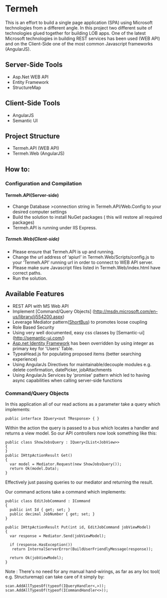 Termeh
======
   This is an effort to build a single page application (SPA) using Microsoft technologies from a different angle. In this project two different suite of technologies glued together for building LOB apps. One of the latest Microsoft technologies in building REST services has been used (WEB API) and on the Client-Side one of the most common Javascript frameworks (AngularJS). 

## Server-Side Tools
  *	Asp.Net WEB API
  *	Entity Framework 
  *	StructureMap

## Client-Side Tools
  *	AngularJS
  *	Semantic UI

## Project Structure
  *	Termeh.API (WEB API)
  *	Termeh.Web (AngularJS)

## How to:
### Configuration and Compilation
#### Termeh.API(Server-side)
  - Change Database >connection string in Termeh.API/Web.Config to your desired computer settings
  - Build the solution to install NuGet packages ( this will restore all required packages)
  - Termeh.API is running under IIS Express.

##### Termeh.Web(Client-side)
  - Please ensure that Termeh.API is up and running.
  - Change the url address of ‘apiurl’ in Termeh.Web/Scripts/config.js to your ‘Termeh.API’ running url in order to connect to WEB API server.
  - Please make sure Javascript files listed in Termeh.Web/index.html have correct paths.
  - Run the solution.

## Available Features
  - REST API with MS Web API 
  - Implement [Command/Query Objects] (http://msdn.microsoft.com/en-us/library/jj554200.aspx) 
  - Leverage Mediator pattern([ShortBus](https://github.com/mhinze/ShortBus)) to promotes loose coupling 
  - Role Based Security
  - Using very well documented, easy css classes by [Semantic-ui] (http://semantic-ui.com/)
  - [Asp.net Identity Framework](http://www.asp.net/identity) has been overridden by using integer as primary key for 'Users' Table.
  - TypeaHead.js for populating proposed items (better searching experience)
  - Using AngularJs Directives for maintainable/decouple modules e.g. delete confirmation, datePicker, jobAttachments
  - Using AngularJs Services by 'promise' pattern which led to having async capabilities when calling server-side functions
  
  
### Command/Query Objects
In this application all of our read actions as a parameter take a query which implements:

```
public interface IQuery<out TResponse> { }
```
	
Within the action the query is passed to a bus which locates a handler and returns a view model. 
So our API controllers now look something like this:

```
public class ShowJobsQuery : IQuery<IList<JobView>>
{
}
public IHttpActionResult Get()
{
  var model = Mediator.Request(new ShowJobsQuery());
  return Ok(model.Data);
}
```		
	
Effectively just passing queries to our mediator and returning the result.
	
Our command actions take a command which implements:
	
```
public class EditJobCommand : ICommand
{
  public int Id { get; set; }
  public decimal JobNumber { get; set; }
}
		
public IHttpActionResult Put(int id, EditJobCommand jobViewModel)
{
  var response = Mediator.Send(jobViewModel);

  if (response.HasException())
   return InternalServerError(BuildUserFriendlyMessage(response));

  return Ok(jobViewModel);
}
```	
	
Note : There's no need for any manual hand-wirings, as far as any Ioc tool( e.g. Structuremap) can take care of it simply by:
```
scan.AddAllTypesOf(typeof(IQueryHandler<,>));
scan.AddAllTypesOf(typeof(ICommandHandler<>));
```		 